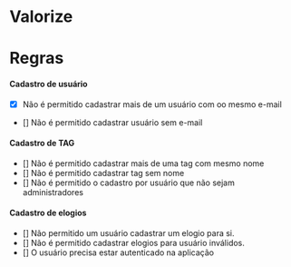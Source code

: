 # Valorize

# Regras
#### Cadastro de usuário
- [x] Não é permitido cadastrar mais de um usuário com oo mesmo e-mail
- [] Não é permitido cadastrar usuário sem e-mail

#### Cadastro de TAG
- [] Não é permitido cadastrar mais de uma tag com mesmo nome
- [] Não é permitido cadastrar tag sem nome
- [] Não é permitido o cadastro por usuário que não sejam administradores

#### Cadastro de elogios
- [] Não permitido um usuário cadastrar um elogio para si.
- [] Não é permitido cadastrar elogios para usuário inválidos.
- [] O usuário precisa estar autenticado na aplicação